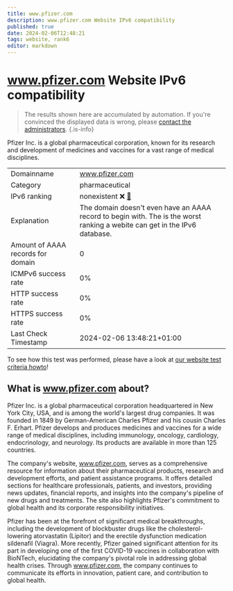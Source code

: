 ```yaml
---
title: www.pfizer.com
description: www.pfizer.com Website IPv6 compatibility
published: true
date: 2024-02-06T12:48:21
tags: website, rank6
editor: markdown
---
```


# www.pfizer.com Website IPv6 compatibility

> The results shown here are accumulated by automation. If you're convinced the displayed data is wrong, please [contact the administrators](/howto/chat). 
{.is-info}

Pfizer Inc. is a global pharmaceutical corporation, known for its research and development of medicines and vaccines for a vast range of medical disciplines.


|   |   |
| - | - |
| Domainname | www.pfizer.com
| Category | pharmaceutical |
| IPv6 ranking | nonexistent :x: [🔗](/howto/ranking) |
| Explanation | The domain doesn't even have an AAAA record to begin with. The is the worst ranking a webite can get in the IPv6 database. |
| Amount of AAAA records for domain | 0 |
| ICMPv6 success rate | 0%|
| HTTP success rate | 0% |
| HTTPS success rate | 0% |
| Last Check Timestamp | 2024-02-06 13:48:21+01:00 |

To see how this test was performed, please have a look at [our website test criteria howto](/howto/testcriteria/website)!


## What is www.pfizer.com about?
Pfizer Inc. is a global pharmaceutical corporation headquartered in New York City, USA, and is among the world's largest drug companies. It was founded in 1849 by German-American Charles Pfizer and his cousin Charles F. Erhart. Pfizer develops and produces medicines and vaccines for a wide range of medical disciplines, including immunology, oncology, cardiology, endocrinology, and neurology. Its products are available in more than 125 countries.

The company's website, www.pfizer.com, serves as a comprehensive resource for information about their pharmaceutical products, research and development efforts, and patient assistance programs. It offers detailed sections for healthcare professionals, patients, and investors, providing news updates, financial reports, and insights into the company's pipeline of new drugs and treatments. The site also highlights Pfizer's commitment to global health and its corporate responsibility initiatives.

Pfizer has been at the forefront of significant medical breakthroughs, including the development of blockbuster drugs like the cholesterol-lowering atorvastatin (Lipitor) and the erectile dysfunction medication sildenafil (Viagra). More recently, Pfizer gained significant attention for its part in developing one of the first COVID-19 vaccines in collaboration with BioNTech, elucidating the company's pivotal role in addressing global health crises. Through www.pfizer.com, the company continues to communicate its efforts in innovation, patient care, and contribution to global health.


